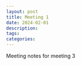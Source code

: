 ```yaml
---
layout: post
title: Meeting 1
date: 2024-02-01
description:
tags: 
categories: 
---
```

Meeting notes for meeting 3
